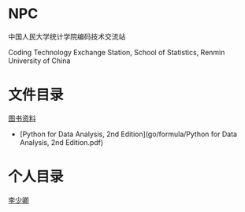 # NPC

中国人民大学统计学院编码技术交流站

Coding Technology Exchange Station, School of Statistics, Renmin University of China


# 文件目录

[图书资料](ebooks/)
- [Python for Data Analysis, 2nd Edition](go/formula/Python for Data Analysis, 2nd Edition.pdf)

# 个人目录
[李少卿](lish/)



